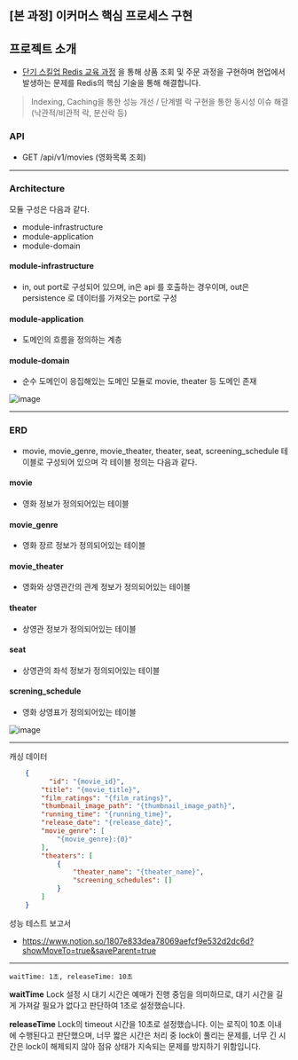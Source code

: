 ## [본 과정] 이커머스 핵심 프로세스 구현

## 프로젝트 소개
- [단기 스킬업 Redis 교육 과정](https://hh-skillup.oopy.io/) 을 통해 상품 조회 및 주문 과정을 구현하며 현업에서 발생하는 문제를 Redis의 핵심 기술을 통해 해결합니다.
> Indexing, Caching을 통한 성능 개선 / 단계별 락 구현을 통한 동시성 이슈 해결 (낙관적/비관적 락, 분산락 등)

### API
- GET /api/v1/movies (영화목록 조회)

*** 

### Architecture
모듈 구성은 다음과 같다.
- module-infrastructure
- module-application
- module-domain

#### module-infrastructure
- in, out port로 구성되어 있으며, in은 api 를 호출하는 경우이며, out은 persistence 로 데이터를 가져오는 port로 구성
  
#### module-application 
- 도메인의 흐름을 정의하는 계층

#### module-domain
- 순수 도메인이 응집해있는 도메인 모듈로 movie, theater 등 도메인 존재

![image](https://github.com/user-attachments/assets/18153de2-c011-4613-a1c1-5ba82ea796a9)

***

### ERD
- movie, movie_genre, movie_theater, theater, seat, screening_schedule 테이블로 구성되어 있으며 각 테이블 정의는 다음과 같다.

#### movie
- 영화 정보가 정의되어있는 테이블
 
#### movie_genre
- 영화 장르 정보가 정의되어있는 테이블

#### movie_theater
- 영화와 상영관간의 관계 정보가 정의되어있는 테이블

#### theater
- 상영관 정보가 정의되어있는 테이블

#### seat
- 상영관의 좌석 정보가 정의되어있는 테이블

#### screning_schedule
- 영화 상영표가 정의되어있는 테이블

![image](https://github.com/user-attachments/assets/6d40c181-db9d-4af8-bc10-aa21cb25de6a)

***
캐싱 데이터
```json
    {
	      "id": "{movie_id}",
        "title": "{movie_title}",
        "film_ratings": "{film_ratings}",
        "thumbnail_image_path": "{thumbnail_image_path}",
        "running_time": "{running_time}",
        "release_date": "{release_date}",
        "movie_genre": [
            "{movie_genre}:{0}"
        ],
        "theaters": [
            {
                "theater_name": "{theater_name}",
                "screening_schedules": []
            }
        ]
    }
```

성능 테스트 보고서
- https://www.notion.so/1807e833dea78069aefcf9e532d2dc6d?showMoveTo=true&saveParent=true

*** 

```
waitTime: 1초, releaseTime: 10초
```
**waitTime**
Lock 설정 시 대기 시간은 예매가 진행 중임을 의미하므로, 대기 시간을 길게 가져갈 필요가 없다고 판단하여 1초로 설정했습니다.

**releaseTime**
Lock의 timeout 시간을 10초로 설정했습니다. 이는 로직이 10초 이내에 수행된다고 판단했으며, 너무 짧은 시간은 처리 중 lock이 풀리는 문제를, 너무 긴 시간은 lock이 해제되지 않아 점유 상태가 지속되는 문제를 방지하기 위함입니다.
